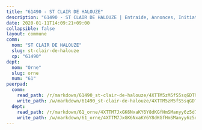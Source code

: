 ```yaml
---
title: "61490 - ST CLAIR DE HALOUZE"
description: "61490 - ST CLAIR DE HALOUZE | Entraide, Annonces, Initiatives"
date: 2020-01-11T14:09:21+09:00
collapsible: false
layout: commune
comm:
  nom: "ST CLAIR DE HALOUZE"
  slug: st-clair-de-halouze
  cp: "61490"
dept:
  nom: "Orne"
  slug: orne
  num: "61"
peerpad:
  comm:
    read_path: /r/markdown/61490_st-clair-de-halouze/4XTTM5zM5fS5sqGDT9BS2nsKEPvJRsPZcEqcsisw8iTW3kHv3
    write_path: /w/markdown/61490_st-clair-de-halouze/4XTTM5zM5fS5sqGDT9BS2nsKEPvJRsPZcEqcsisw8iTW3kHv3-K3TgUykQUwRVRCboUDJCGEPtJRT6uViUeVixQ5cvgHzwKvvxgxVstv8yWtN7tcXQNC7PZRkT7fdcmiM77qScyopQehKaJgK3xaqRwcX7BUqJXCdg1qkEDkJJGCie1BJNYF4sY5DV
  dept:
    read_path: /r/markdown/61_orne/4XTTM7JxGK6NxaKY6Y8dKGfHmSManyy6z5d78TaTcUn3zJjy6
    write_path: /w/markdown/61_orne/4XTTM7JxGK6NxaKY6Y8dKGfHmSManyy6z5d78TaTcUn3zJjy6-K3TgUN9f9h2Fmk7w15QXNPtmJYWWDYEB4sLb6BW46ErzRh2NG4TmnnXd3GJfJ3dVSNBE8WudjKbLAy4CD2mQTtYeoUAUzvKztzGsCxcQ4ezpe7WGMgkNubsBkL3vV47Zushr5DqN
---
```



